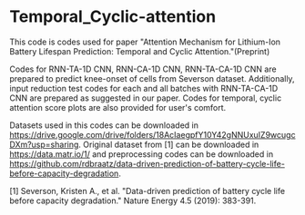# Temporal_Cyclic-attention
This code is codes used for paper "Attention Mechanism for Lithium-Ion Battery Lifespan Prediction: Temporal and Cyclic Attention."(Preprint)

Codes for RNN-TA-1D CNN, RNN-CA-1D CNN, RNN-TA-CA-1D CNN are prepared to predict knee-onset of cells from Severson dataset.
Additionally, input reduction test codes for each and all batches with RNN-TA-CA-1D CNN are prepared as suggested in our paper.
Codes for temporal, cyclic attention score plots are also provided for user's comfort.

Datasets used in this codes can be downloaded in https://drive.google.com/drive/folders/18AcIaegpfY10Y42gNNUxuIZ9wcugcDXm?usp=sharing. Original dataset from [1] can be downloaded in https://data.matr.io/1/ and preprocessing codes can be downloaded in https://github.com/rdbraatz/data-driven-prediction-of-battery-cycle-life-before-capacity-degradation. 

[1] Severson, Kristen A., et al. "Data-driven prediction of battery cycle life before capacity degradation." Nature Energy 4.5 (2019): 383-391.
